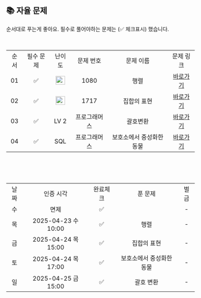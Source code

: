 
## 📚 자율 문제

순서대로 푸는게 좋아요.
필수로 풀어야하는 문제는 (✅ 체크표시) 했습니다.

<br/>
<table>
  <tr>
    <td align="center">순서</td>
    <td align="center">필수 문제</td>
    <td align="center">난이도</td>
    <td align="center">문제 번호</td>
    <td align="center">문제 이름</td>
    <td align="center">문제 링크</td>
  </tr>
  <tr>
    <td align="center">01</td>
    <td align="center">✅</td>
    <td align="center"><img height="23px" width="25px" src="https://d2gd6pc034wcta.cloudfront.net/tier/10.svg"></td>
    <td align="center">1080</td>
    <td align="center">행렬</td>
    <td align="center"><a href="https://www.acmicpc.net/problem/1080">바로가기</a></td>
  </tr>
  <tr>
    <td align="center">02</td>
    <td align="center">✅</td>
    <td align="center"><img height="23px" width="25px" src="https://d2gd6pc034wcta.cloudfront.net/tier/11.svg"></td>
    <td align="center">1717</td>
    <td align="center">집합의 표현</td>
    <td align="center"><a href="https://www.acmicpc.net/problem/1717">바로가기</a></td>
  </tr>
    <tr>
    <td align="center">03</td>
    <td align="center">✅</td>
    <td align="center">LV 2</td>
    <td align="center">프로그래머스</td>
    <td align="center">괄호변환</td>
    <td align="center"><a href="https://school.programmers.co.kr/learn/courses/30/lessons/60058">바로가기</a></td>
  </tr>
  <tr>
    <td align="center">04</td>
    <td align="center">✅</td>
    <td align="center">SQL</td>
    <td align="center">프로그래머스</td>
    <td align="center">보호소에서 중성화한 동물</td>
    <td align="center"><a href="https://school.programmers.co.kr/learn/courses/30/lessons/59045">바로가기</a></td>
  </tr>
</table>
<br/><br/>

<br>

<table>
  <tr>
    <td align="center">날짜</td>
    <td align="center">인증 시각</td>
    <td align="center">완료체크</td>
    <td align="center">푼 문제</td>
    <td align="center">벌금</td>
  </tr>
  <tr>
    <td align="center">수</td>
    <td align="center">면제</td>
    <td align="center">✅</td>
    <td align="center"></td>
    <td align="center">-</td>
  </tr>
  <tr>
    <td align="center">목</td>
    <td align="center">2025-04-23 수 10:00</td>
    <td align="center">✅</td>
    <td align="center">행렬</td>
    <td align="center">-</td>
  </tr>
  <tr>
    <td align="center">금</td>
    <td align="center">2025-04-24 목 15:00</td>
    <td align="center">✅</td>
    <td align="center">집합의 표현</td>
    <td align="center">-</td>
  </tr>
  <tr>
    <td align="center">토</td>
    <td align="center">2025-04-24 목 17:00</td>
    <td align="center">✅</td>
    <td align="center">보호소에서 중성화한 동물</td>
    <td align="center">-</td>
  </tr>
    <tr>
    <td align="center">일</td>
    <td align="center">2025-04-25 금 15:00</td>
    <td align="center">✅</td>
    <td align="center">괄호 변환 </td>
    <td align="center">-</td>
  </tr>
</table>

